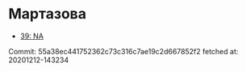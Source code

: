 # Мартазова
- [39: NA](39.md)

Commit: 55a38ec441752362c73c316c7ae19c2d667852f2
 fetched at: 20201212-143234
